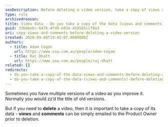 ```yaml
---
seoDescription: Before deleting a video version, take a copy of views and comments to preserve valuable data.
type: rule
archivedreason:
title: Video data - Do you take a copy of the data (views and comments) before deleting a version for good?
guid: 33bb6ebc-647b-4fd0-b03e-4595b5ccf0a3
uri: copy-views-and-comments-before-deleting-a-video-version
created: 2020-09-08T19:45:07.0000000Z
authors:
  - title: Adam Cogan
    url: https://www.ssw.com.au/people/adam-cogan
  - title: Raj Dhatt
    url: https://www.ssw.com.au/people/raj-dhatt
related: []
redirects:
  - do-you-take-a-copy-of-the-data-views-and-comments-before-deleting-a-version-for-good
  - do-you-take-a-copy-of-the-data-(views-and-comments)-before-deleting-a-version-for-good
---
```


Sometimes you have multiple versions of a video as you improve it. Normally you would zz’d the title of old versions.

<!--endintro-->

But if you need to **delete** a video, then it is important to take a copy of its data - **views** and **comments** can be simply emailed to the Product Owner prior to deletion.

